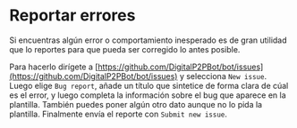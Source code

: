 # Reportar errores

Si encuentras algún error o comportamiento inesperado es de gran utilidad que lo reportes para que pueda ser corregido lo antes posible.

Para hacerlo dirígete a [https://github.com/DigitalP2PBot/bot/issues](https://github.com/DigitalP2PBot/bot/issues) y selecciona `New issue`. Luego elige `Bug report`, añade un título que sintetice de forma clara de cúal es el error, y luego completa la información sobre el bug que aparece en la plantilla. También puedes poner algún otro dato aunque no lo pida la plantilla. Finalmente envía el reporte con `Submit new issue`.
